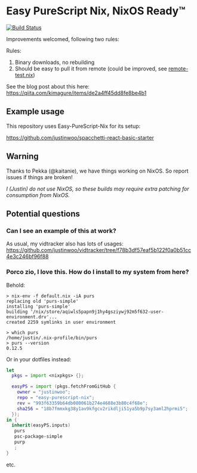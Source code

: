 # Easy PureScript Nix, NixOS Ready™

[![Build Status](https://travis-ci.com/justinwoo/easy-purescript-nix.svg?branch=master)](https://travis-ci.com/justinwoo/easy-purescript-nix)

Improvements welcomed, following two rules:

Rules:

1. Binary downloads, no rebuilding
2. Should be easy to pull it from remote (could be improved, see [remote-test.nix](./remote-test.nix))

See the blog post about this here: https://qiita.com/kimagure/items/de2a4ff45dd8fe8be4b1

## Example usage

This repository uses Easy-PureScript-Nix for its setup:

<https://github.com/justinwoo/spacchetti-react-basic-starter>

## Warning

Thanks to Pekka (@kaitanie), we have things working on NixOS. So report issues if things are broken!

*I (Justin) do not use NixOS, so these builds may require extra patching for consumption from NixOS.*

## Potential questions

### Can I see an example of this at work?

As usual, my vidtracker also has lots of usages: <https://github.com/justinwoo/vidtracker/tree/f78b3df57eaf5b122f0a0b51cc4e3c246bf96f88>

### Porco zio, I love this. How do I install to my system from here?

Behold:

```
> nix-env -f default.nix -iA purs
replacing old 'purs-simple'
installing 'purs-simple'
building '/nix/store/aqiwls5papn9j1hy4gsziywj92m5f632-user-environment.drv'...
created 2259 symlinks in user environment

> which purs
/home/justin/.nix-profile/bin/purs
> purs --version
0.12.5
```

Or in your dotfiles instead:

```nix
let
  pkgs = import <nixpkgs> {};

  easyPS = import (pkgs.fetchFromGitHub {
    owner = "justinwoo";
    repo = "easy-purescript-nix";
    rev = "993f63359b64db080061b274e4688e3b80c4f68e";
    sha256 = "18b7fmmxkg38y1av9kfgcv2rikdlji51ya5b9p7sy3aml2hprmi5";
  });
in {
  inherit(easyPS.inputs)
   purs
   psc-package-simple
   purp
   ;
}
```

etc.
